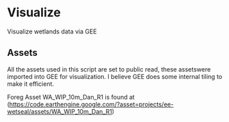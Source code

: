 # Visualize
Visualize wetlands data via GEE

## Assets
All the assets used in this script are set to public read, these assetswere imported into GEE for visualization. I believe GEE does some internal tiling to make it efficient.

Foreg Asset WA_WIP_10m_Dan_R1 is found at (https://code.earthengine.google.com/?asset=projects/ee-wetseal/assets/WA_WIP_10m_Dan_R1)
